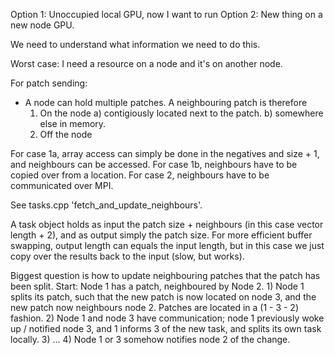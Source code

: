 Option 1:
    Unoccupied local GPU, now I want to run
Option 2:
    New thing on a new node GPU.

We need to understand what information we need to do this.


Worst case: I need a resource on a node and it's on another node.




For patch sending:
- A node can hold multiple patches. A neighbouring patch is therefore
    1) On the node
        a) contigiously located next to the patch.
        b) somewhere else in memory.
    2) Off the node

For case 1a, array access can simply be done in the negatives and size + 1, and neighbours can be accessed.
For case 1b, neighbours have to be copied over from a location.
For case 2, neighbours have to be communicated over MPI.

See tasks.cpp 'fetch_and_update_neighbours'.


A task object holds as input the patch size + neighbours (in this case vector length + 2), and as output simply the patch size.
For more efficient buffer swapping, output length can equals the input length, but in this case we just copy over the results back to the input (slow, but works).

Biggest question is how to update neighbouring patches that the patch has been split.
    Start: Node 1 has a patch, neighboured by Node 2.
    1) Node 1 splits its patch, such that the new patch is now located on node 3, and the new patch now neighbours node 2.
        Patches are located in a (1 - 3 - 2) fashion.
    2) Node 1 and node 3 have communication; node 1 previously woke up / notified node 3, and 1 informs 3 of the new task, and splits its own task locally.
    3) ...
    4) Node 1 or 3 somehow notifies node 2 of the change.
